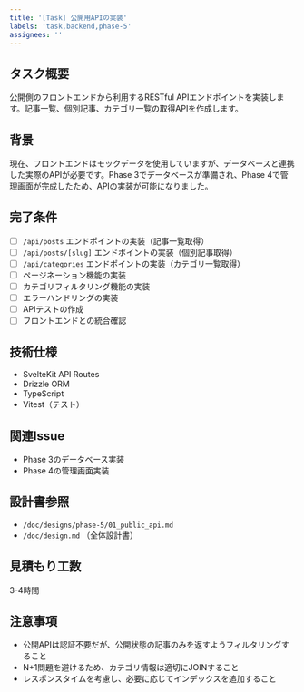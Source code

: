 ```yaml
---
title: '[Task] 公開用APIの実装'
labels: 'task,backend,phase-5'
assignees: ''
---
```


## タスク概要

公開側のフロントエンドから利用するRESTful APIエンドポイントを実装します。記事一覧、個別記事、カテゴリ一覧の取得APIを作成します。

## 背景

現在、フロントエンドはモックデータを使用していますが、データベースと連携した実際のAPIが必要です。Phase 3でデータベースが準備され、Phase 4で管理画面が完成したため、APIの実装が可能になりました。

## 完了条件

- [ ] `/api/posts` エンドポイントの実装（記事一覧取得）
- [ ] `/api/posts/[slug]` エンドポイントの実装（個別記事取得）
- [ ] `/api/categories` エンドポイントの実装（カテゴリ一覧取得）
- [ ] ページネーション機能の実装
- [ ] カテゴリフィルタリング機能の実装
- [ ] エラーハンドリングの実装
- [ ] APIテストの作成
- [ ] フロントエンドとの統合確認

## 技術仕様

- SvelteKit API Routes
- Drizzle ORM
- TypeScript
- Vitest（テスト）

## 関連Issue

- Phase 3のデータベース実装
- Phase 4の管理画面実装

## 設計書参照

- `/doc/designs/phase-5/01_public_api.md`
- `/doc/design.md` （全体設計書）

## 見積もり工数

3-4時間

## 注意事項

- 公開APIは認証不要だが、公開状態の記事のみを返すようフィルタリングすること
- N+1問題を避けるため、カテゴリ情報は適切にJOINすること
- レスポンスタイムを考慮し、必要に応じてインデックスを追加すること
